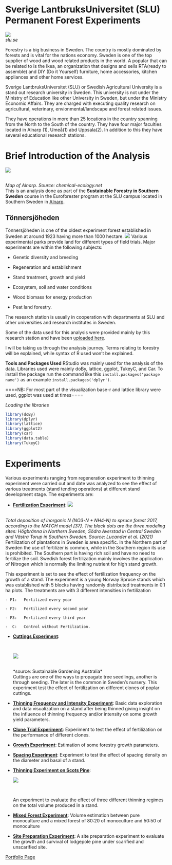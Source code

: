 # Sverige LantbruksUniversitet (SLU) Permanent Forest Experiments

![](https://i0.wp.com/odlandestadsbasarer.se/wp-content/uploads/2017/09/SLU-2.jpg?ssl=1)
<br> *slu.se* <br>

Forestry is a big business in Sweden. The country is mostly dominated by
forests and is vital for the nations economy. Sweden is one of the top
supplier of wood and wood related products in the world. A popular that
can be related to is the Ikea, an organization that designs and sells
RTA(ready to assemble) and DIY (Do it Yourself) furniture, home
accessories, kitchen appliances and other home services.

Sverige LantbruksUniversitet (SLU) or Swedish Agricultural University is
a stand out research university in Sweden. This university is not under
the Ministry of Education like other University in Sweden, but under the
Ministry Economic Affairs. They are charged with executing quality
research on agricultural, veterinary, envionmental/landscape and forest
related issues.

They have operations in more than 25 locations in the country spanning
from the North to the South of the country. They have four major
faculties located in Alnarp (1), Umeå(1) abd Uppsala(2). In addition to
this they have several educational research stations.

# Brief Introduction of the Analysis

![](http://www.chemical-ecology.net/alg56b.gif)

<br> *Map of Alnarp. Source: chemical-ecology.net* <br> This is an
analysis done as part of the **Sustainable Forestry in Southern Sweden**
course in the Euroforester program at the SLU campus located in Southern
Sweden in
[Alnarp](https://www.slu.se/en/departments/southern-swedish-forest-research-centre/).

## Tönnersjöheden

Tönnersjöheden is one of the oldest experiment forest established in
Sweden at around 1923 having more than 1000 hectare.
![](https://student.slu.se/globalassets/ew/org/inst/ssv/fras/phd-kurs-t-heden-nov-18/t4-i-hosttsolen.jpg)
Various experimental parks provide land for different types of field
trials. Major experiments are within the following subjects:

-   Genetic diversity and breeding

-   Regeneration and establishment

-   Stand treatment, growth and yield

-   Ecosystem, soil and water conditions

-   Wood biomass for energy production

-   Peat land forestry.

The research station is usually in cooperation with departments at SLU
and other universities and research institutes in Sweden.

Some of the data used for this analysis were provided mainly by this
research station and have been [uploaded
here](https://github.com/xrander/SLU-Plantation-Experimentation/tree/master/Data).

I will be taking us through the analysis journey. Terms relating to
forestry will be explained, while syntax of R used won’t be explained.

**Tools and Packages Used** RStudio was mainly used for the analysis of
the data. Libraries used were mainly doBy, lattice, ggplot, TukeyC, and
Car. To install the package run the command like this
`install.packages('package name')` as an example
`install.packages('dplyr')`.

====NB: For most part of the visualization base-r and lattice library
were used, ggplot was used at times====

*Loading the libraries*

``` r
library(doBy)
library(dplyr)
library(lattice)
library(ggplot2)
library(car)
library(data.table)
library(TukeyC)
```

# Experiments

Various experiments ranging from regeneration experiment to thinning
experiment were carried out and date was analyzed to see the effect of
various treatments (stand tending operations) at different stand
development stage. The experiments are:

-   **[Fertilization Experiment](fertilizer.md)**:
    ![](https://www.mdpi.com/forests/forests-12-00298/article_deploy/html/images/forests-12-00298-g001.png)

<br> *Total deposition of inorganic N (NO3-N + NH4-N) to spruce forest
2017, according to the MATCH model \[37\]. The black dots are the three
modeling sites: Högbränna in Northern Sweden, Södra Averstad in Central
Sweden and Västra Torup in Southern Sweden. Source: Lucander et
al. (2021)* <br> Fertilization of plantations in Sweden is area
specific. In the Northern part of Sweden the use of fertilizer is
common, while in the Southern region its use is prohibited. The Southern
part is having rich soil and have no need to fertilize the soil. Swedish
forest fertilization mainly involves the application of Nitrogen which
is normally the limiting nutrient for high stand growth.

This experiment is set to see the effect of fertilization frequency on
the growth of a stand. The experiment is a young Norway Spruce stands
which was established with 5 blocks having randomly distributed
treatments in 0.1 ha plots. The treatments are with 3 different
intensities in fertilization

    - F1:   Fertilized every year

    - F2:   Fertilized every second year

    - F3:   Fertilized every third year

    -  C:   Control without Fertilzation.

-   **[Cuttings Experiment](cuttings.md)**:

     <br>
    
    ![](https://www.sgaonline.org.au/images/pics/hardwoodcuttings.jpg)
    
    <br>
    *source: Sustainable Gardening Australia*
    <br>
    Cuttings are one of the ways to propagate tree seedlings, another is through seeding.
    The later is the common in Sweden’s nursery. This experiment test the effect of fertilization on different clones of poplar cuttings.

-   **[Thinning Frequency and Intensity Experiment](pct.md)**: Basic
    data exploration and data visualization on a stand after being
    thinned giving insight on the influence of thinning frequency and/or
    intensity on some growth yield parameters.

-   **[Clone Trial Experiment](clone.md)**: Experiment to test the
    effect of fertilization on the performance of different clones.

-   **[Growth Experiment](growth_experiment.md)**: Estimation of some
    forestry growth parameters.

-   **[Spacing Experiment](spacing_experiment.md)**: Experiment to test
    the effect of spacing density on the diameter and basal of a stand.

-   **[Thinning Experiment on Scots Pine](Thinning_experiment.md)**:
    <br>
    
    ![](https://encrypted-tbn0.gstatic.com/images?q=tbn:ANd9GcT5O_EthfXgRFnxQrU2yVt2ESZcXRCQrvmaVg&usqp=CAU)
    
    <br>
    
    An experiment to evaluate the effect of three different thinning regimes on the total volume produced in a stand.

-   **[Mixed Forest Experiment](mixed_forest.md)**: Volume estimation
    between pure monoculture and a mixed forest of 80:20 of monoculture
    and 50:50 of monoculture

-   **[Site Preparation Experiment](lodgepole.md)**: A site preparation
    experiment to evaluate the growth and survival of lodgepole pine
    under scarified and unscarified site. <br>

[Portfolio Page](https://xrander.github.io)
